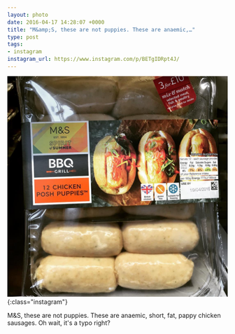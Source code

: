 ```yaml
---
layout: photo
date: 2016-04-17 14:28:07 +0000
title: "M&amp;S, these are not puppies. These are anaemic,…"
type: post
tags:
- instagram
instagram_url: https://www.instagram.com/p/BETgIDRpt4J/
---
```


![Instagram - BETgIDRpt4J](/img/BETgIDRpt4J.jpg){:class="instagram"}

M&S, these are not puppies. These are anaemic, short, fat, pappy chicken sausages. Oh wait, it's a typo right?
